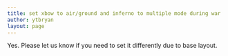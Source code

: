 ```yaml
---
title: set xbow to air/ground and inferno to multiple mode during war
author: ytbryan
layout: page
---
```

Yes. Please let us know if you need to set it differently due to base layout.